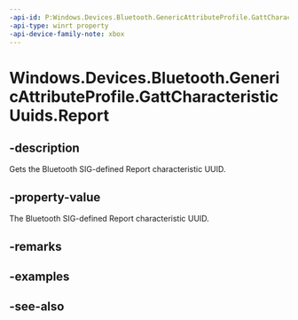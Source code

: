 ```yaml
---
-api-id: P:Windows.Devices.Bluetooth.GenericAttributeProfile.GattCharacteristicUuids.Report
-api-type: winrt property
-api-device-family-note: xbox
---
```


<!-- Property syntax
public System.Guid Report { get; }
-->

# Windows.Devices.Bluetooth.GenericAttributeProfile.GattCharacteristicUuids.Report

## -description
Gets the Bluetooth SIG-defined Report characteristic UUID.

## -property-value
The Bluetooth SIG-defined Report characteristic UUID.

## -remarks

## -examples

## -see-also
